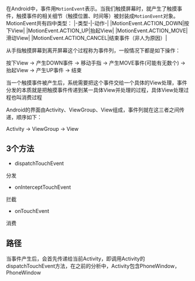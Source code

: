在Android中，事件用`MotionEvent`表示。当我们触摸屏幕时，就产生了触摸事件，触摸事件的相关细节（触摸位置、时间等）被封装成`MotionEvent`对象。MotionEvent共有四中类型：
|-类型-|-动作-|
|MotionEvent.ACTION_DOWN|按下View|
|MotionEvent.ACTION_UP|抬起View|
|MotionEvent.ACTION_MOVE|滑动View|
|MotionEvent.ACTION_CANCEL|结束事件（非人为原因）|

从手指触摸屏幕到离开屏幕这个过程称为事件列，一般情况下都是如下操作：

按下View -> 产生DOWN事件 -> 移动手指 -> 产生MOVE事件(可能有无数个) -> 抬起View -> 产生UP事件 -> 结束

当一个触摸事件被产生后，系统需要把这个事件交给一个具体的View处理，事件分发的本质就是把触摸事件传递到某一具体View并处理的过程，具体View处理过程也叫消费过程

Android的界面由Activity、ViewGroup、View组成，事件列就在这三者之间传递，顺序如下：

Activity -> ViewGroup -> View

## 3个方法
- dispatchTouchEvent

分发
- onInterceptTouchEvent

拦截
- onTouchEvent

消费

## 路径
当事件产生后，会首先传递给当前Activity，即调用Activity的dispatchTouchEvent方法，在之前的分析中，Activity包含PhoneWindow，PhoneWindow

